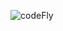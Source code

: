 ![codeFly](https://user-images.githubusercontent.com/68007145/123586968-83663a00-d820-11eb-8935-b91936284e66.jpg)
